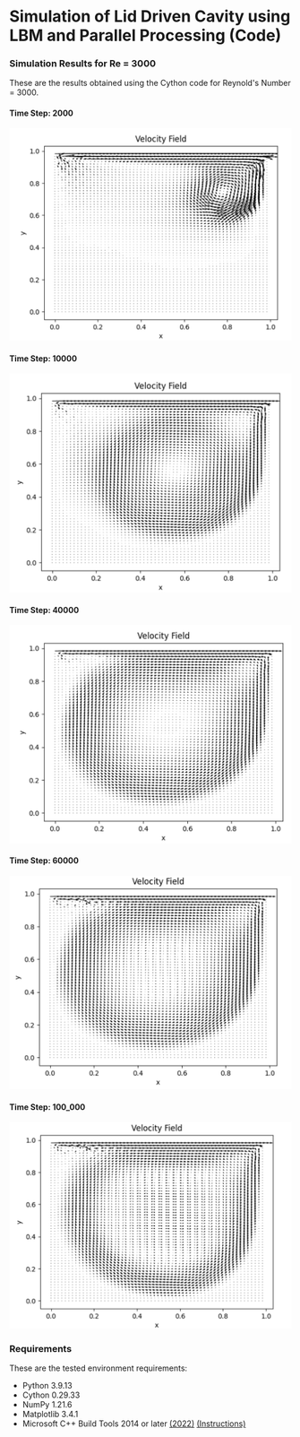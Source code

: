 # Simulation of Lid Driven Cavity using LBM and Parallel Processing (Code)

### Simulation Results for Re = 3000
These are the results obtained using the Cython code for Reynold's Number = 3000.

#### Time Step: 2000
![t2000](https://github.com/santosh-gs/simulation-of-lid-driven-cavity-with-lbm-code/blob/main/results/Re%203000%20and%20t%202000.png?raw=true)

#### Time Step: 10000
![t10000](https://github.com/santosh-gs/simulation-of-lid-driven-cavity-with-lbm-code/blob/main/results/Re%203000%20and%20t%2010000.png?raw=true)

#### Time Step: 40000
![t40000](https://github.com/santosh-gs/simulation-of-lid-driven-cavity-with-lbm-code/blob/main/results/Re%203000%20and%20t%2040000.png?raw=true)

#### Time Step: 60000
![t60000](https://github.com/santosh-gs/simulation-of-lid-driven-cavity-with-lbm-code/blob/main/results/Re%203000%20and%20t%2060000.png?raw=true)

#### Time Step: 100_000
![t100000](https://github.com/santosh-gs/simulation-of-lid-driven-cavity-with-lbm-code/blob/main/results/Re%203000%20and%20t%20100_000.png?raw=true)

### Requirements
These are the tested environment requirements:
* Python 3.9.13
* Cython 0.29.33
* NumPy 1.21.6
* Matplotlib 3.4.1
* Microsoft C++ Build Tools 2014 or later [(2022)](https://visualstudio.microsoft.com/visual-cpp-build-tools/) [(Instructions)](https://github.com/bycloudai/InstallVSBuildToolsWindows)


